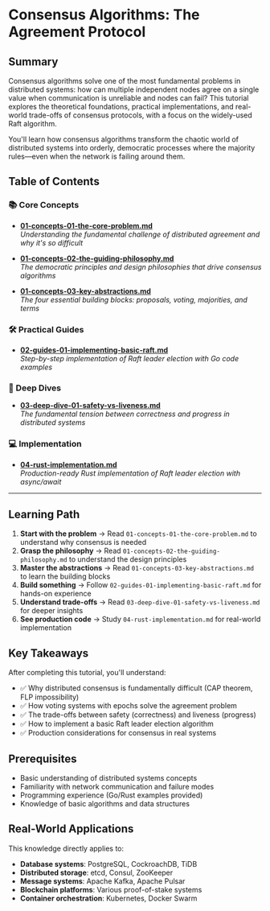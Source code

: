 # Consensus Algorithms: The Agreement Protocol

## Summary

Consensus algorithms solve one of the most fundamental problems in distributed systems: how can multiple independent nodes agree on a single value when communication is unreliable and nodes can fail? This tutorial explores the theoretical foundations, practical implementations, and real-world trade-offs of consensus protocols, with a focus on the widely-used Raft algorithm.

You'll learn how consensus algorithms transform the chaotic world of distributed systems into orderly, democratic processes where the majority rules—even when the network is failing around them.

## Table of Contents

### 📚 Core Concepts
- [**01-concepts-01-the-core-problem.md**](01-concepts-01-the-core-problem.md)  
  *Understanding the fundamental challenge of distributed agreement and why it's so difficult*

- [**01-concepts-02-the-guiding-philosophy.md**](01-concepts-02-the-guiding-philosophy.md)  
  *The democratic principles and design philosophies that drive consensus algorithms*

- [**01-concepts-03-key-abstractions.md**](01-concepts-03-key-abstractions.md)  
  *The four essential building blocks: proposals, voting, majorities, and terms*

### 🛠️ Practical Guides
- [**02-guides-01-implementing-basic-raft.md**](02-guides-01-implementing-basic-raft.md)  
  *Step-by-step implementation of Raft leader election with Go code examples*

### 🔬 Deep Dives
- [**03-deep-dive-01-safety-vs-liveness.md**](03-deep-dive-01-safety-vs-liveness.md)  
  *The fundamental tension between correctness and progress in distributed systems*

### 💻 Implementation
- [**04-rust-implementation.md**](04-rust-implementation.md)  
  *Production-ready Rust implementation of Raft leader election with async/await*

---

## Learning Path

1. **Start with the problem** → Read `01-concepts-01-the-core-problem.md` to understand why consensus is needed
2. **Grasp the philosophy** → Read `01-concepts-02-the-guiding-philosophy.md` to understand the design principles
3. **Master the abstractions** → Read `01-concepts-03-key-abstractions.md` to learn the building blocks
4. **Build something** → Follow `02-guides-01-implementing-basic-raft.md` for hands-on experience
5. **Understand trade-offs** → Read `03-deep-dive-01-safety-vs-liveness.md` for deeper insights
6. **See production code** → Study `04-rust-implementation.md` for real-world implementation

## Key Takeaways

After completing this tutorial, you'll understand:
- ✅ Why distributed consensus is fundamentally difficult (CAP theorem, FLP impossibility)
- ✅ How voting systems with epochs solve the agreement problem
- ✅ The trade-offs between safety (correctness) and liveness (progress)
- ✅ How to implement a basic Raft leader election algorithm
- ✅ Production considerations for consensus in real systems

## Prerequisites

- Basic understanding of distributed systems concepts
- Familiarity with network communication and failure modes
- Programming experience (Go/Rust examples provided)
- Knowledge of basic algorithms and data structures

## Real-World Applications

This knowledge directly applies to:
- **Database systems**: PostgreSQL, CockroachDB, TiDB
- **Distributed storage**: etcd, Consul, ZooKeeper
- **Message systems**: Apache Kafka, Apache Pulsar
- **Blockchain platforms**: Various proof-of-stake systems
- **Container orchestration**: Kubernetes, Docker Swarm